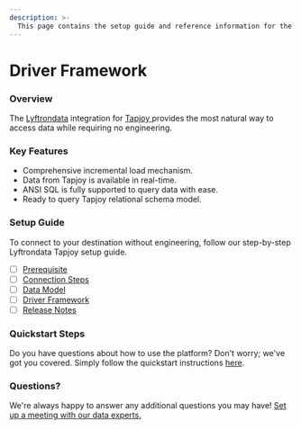 ```yaml
---
description: >-
  This page contains the setup guide and reference information for the Tapjoy source connector.
---
```


# Driver Framework

### Overview

The [Lyftrondata](https://www.lyftrondata.com/) integration for [Tapjoy](https://www.lyftrondata.com/integration/tapjoy/)[ ](https://www.lyftrondata.com/integration/tapjoy/)provides the most natural way to access data while requiring no engineering.

### Key Features

* Comprehensive incremental load mechanism.
* Data from Tapjoy is available in real-time.&#x20;
* ANSI SQL is fully supported to query data with ease.
* Ready to query Tapjoy relational schema model.

### Setup Guide

To connect to your destination without engineering, follow our step-by-step Lyftrondata Tapjoy setup guide.

* [ ] [Prerequisite](../../marketing-analytics/tapjoy/prerequisite.md)
* [ ] [Connection Steps](../../marketing-analytics/tapjoy/connection-steps.md)
* [ ] [Data Model](../../marketing-analytics/tapjoy/data-model/)
* [ ] [Driver Framework](../../marketing-analytics/tapjoy/driver-framework/)
* [ ] [Release Notes](../../marketing-analytics/tapjoy/release-notes.md)

### Quickstart Steps

Do you have questions about how to use the platform? Don't worry; we've got you covered. Simply follow the quickstart instructions [here](../../../quickstart-steps.md).

### Questions? <a href="#questions" id="questions"></a>

We're always happy to answer any additional questions you may have! [Set up a meeting with our data experts.](https://www.lyftrondata.com/book-a-meeting/)


